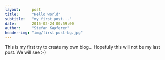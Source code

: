 ```yaml
---
layout:     post
title:      "Hello world"
subtitle:   "my first post..."
date:       2015-02-24 00:59:00
author:     "Stefan Kapferer"
header-img: "img/first-post-bg.jpg"
---
```


<p>This is my first try to create my own blog... Hopefully this will not be my last post. We will see :-)</p>

